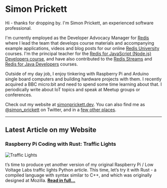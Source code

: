 # Simon Prickett

Hi - thanks for dropping by. I'm Simon Prickett, an experienced software professional.

I'm currently employed as the Developer Advocacy Manager for [Redis](https://redis.com) where I lead the team that develops course materials and accompanying example applications, videos and blog posts for our online [Redis University](https://university.redis.com) courses. I'm the principal teacher for the [Redis for JavaScript (Node.js) Developers course](https://university.redis.com/courses/ru102js/), and have also contributed to the [Redis Streams](https://university.redis.com/courses/ru202/) and [Redis for Java Developers](https://university.redis.com/courses/ru102j/) courses.

Outside of my day job, I enjoy tinkering with Raspberry Pi and Arduino single board computers and building hardware projects with them. I recently acquired a BBC micro:bit and need to spend some time learning about that. I periodically write about IoT topics and speak at Meetup groups or conferences.

Check out my website at [simonprickett.dev](https://simonprickett.dev).  You can also find me as [@simon_prickett](https://twitter.com/simon_prickett) on Twitter, and in a [few other places](https://simonprickett.dev/contact/).

---

## Latest Article on my Website

### Raspberry Pi Coding with Rust: Traffic Lights

![Traffic Lights](https://simonprickett.dev/assets/images/pi_traffic_lights_rust_main.jpg)

t’s time to produce yet another version of my original Raspberry Pi / Low Voltage Labs traffic lights Python article. This time, let’s try it with Rust - a compiled language with syntax similar to C++, and which was originally designed at Mozilla. **[Read in full...](https://simonprickett.dev/raspberry-pi-coding-with-rust-traffic-lights/)**
